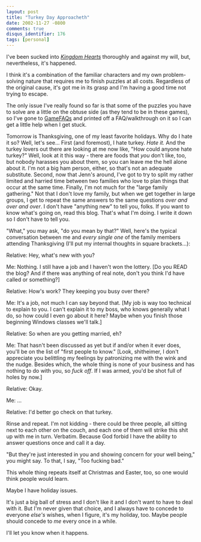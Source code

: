 ```yaml
---
layout: post
title: "Turkey Day Approacheth"
date: 2002-11-27 -0800
comments: true
disqus_identifier: 176
tags: [personal]
---
```

I've been sucked into [*Kingdom
Hearts*](http://www.amazon.com/exec/obidos/ASIN/B000066TS5/mhsvortex)
thoroughly and against my will, but, nevertheless, it's happened.

 I think it's a combination of the familiar characters and my own
problem-solving nature that requires me to finish puzzles at all costs.
Regardless of the original cause, it's got me in its grasp and I'm
having a good time not trying to escape.

 The only issue I've really found so far is that some of the puzzles you
have to solve are a little on the obtuse side (as they tend to be in
these games), so I've gone to [GameFAQs](http://www.gamefaqs.com) and
printed off a FAQ/walkthrough on it so I can get a little help when I
get stuck.

 Tomorrow is Thanksgiving, one of my least favorite holidays. Why do I
hate it so? Well, let's see... First (and foremost), I hate turkey.
*Hate it.* And the turkey lovers out there are looking at me now like,
"How could anyone hate turkey?" Well, look at it this way - there are
foods that *you* don't like, too, but nobody harasses you about them, so
you can leave me the hell alone about it. I'm not a big ham person,
either, so that's not an adequate substitute. Second, now that Jenn's
around, I've got to try to split my rather limited and harried time
between two families who love to plan things that occur at the same
time. Finally, I'm not much for the "large family gathering." Not that I
don't love my family, but when we get together in large groups, I get to
repeat the same answers to the same questions *over and over and over*.
I don't have "anything new" to tell you, folks. If you want to know
what's going on, read this blog. That's what I'm doing. I write it down
so I don't have to tell you.

 "What," you may ask, "do you mean by that?" Well, here's the typical
conversation between me and *every single one* of the family members
attending Thanksgiving (I'll put my internal thoughts in square
brackets...):

 Relative: Hey, what's new with you?

 Me: Nothing. I still have a job and I haven't won the lottery. [Do you
READ the blog? And if there was anything of real note, don't you think
I'd have called or something?]

 Relative: How's work? They keeping you busy over there?

 Me: It's a job, not much I can say beyond that. [My job is way too
technical to explain to you. I can't explain it to my boss, who knows
generally what I do, so how could I even go about it here? Maybe when
you finish those beginning Windows classes we'll talk.]

 Relative: So when are you getting married, eh?

 Me: That hasn't been discussed as yet but if and/or when it ever does,
you'll be on the list of "first people to know." [Look, shitheimer, I
don't appreciate you belittling my feelings by patronizing me with the
wink and the nudge. Besides which, the whole thing is none of your
business and has nothing to do with you, so *fuck off*. If I was armed,
you'd be shot full of holes by now.]

 Relative: Okay.

 Me: ...

 Relative: I'd better go check on that turkey.

 Rinse and repeat. I'm not kidding - there could be three people, all
sitting next to each other on the couch, and each one of them will
strike this shit up with me in turn. Verbatim. Because God forbid I have
the ability to answer questions once and call it a day.

 "But they're just interested in you and showing concern for your well
being," you might say. To that, I say, "Too fucking bad."

 This whole thing repeats itself at Christmas and Easter, too, so one
would think people would learn.

 Maybe I have holiday issues.

 It's just a big ball of stress and I don't like it and I don't want to
have to deal with it. But I'm never given that choice, and I always have
to concede to everyone *else's* wishes, when I figure, it's my holiday,
too. Maybe people should concede to *me* every once in a while.

 I'll let you know when it happens.
